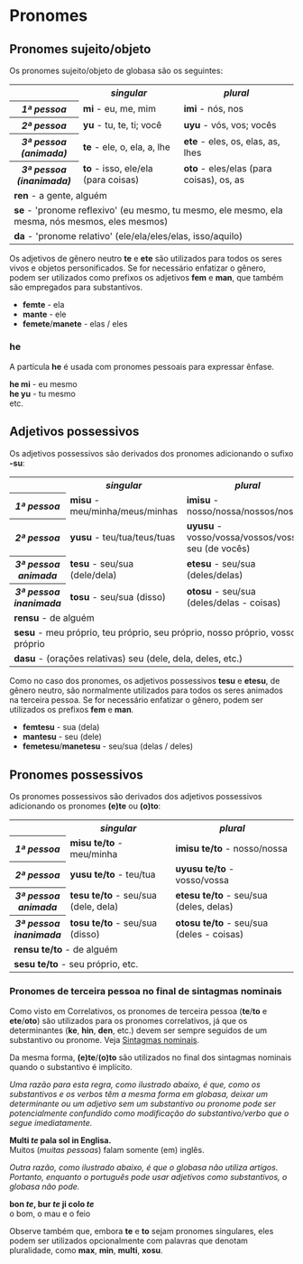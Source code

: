 <h1>Pronomes</h1>
<p>
</p>
<h2>Pronomes sujeito/objeto</h2>
<p>Os pronomes sujeito/objeto de globasa são os seguintes:</p>
<table style="width:100%">
	<tbody>
		<tr>
			<td></td>
			<th><b><i>singular</i></b></th>
			<th><b><i>plural</i></b></th>
		</tr>
		<tr>
			<th><b><i>1ª pessoa</i></b></th>
			<td><b>mi</b> - eu, me, mim</td>
			<td><b>imi</b> - nós, nos</td>
		</tr>
		<tr>
			<th><b><i>2ª pessoa</i></b></th>
			<td><b>yu</b> - tu, te, ti; você</td>
			<td><b>uyu</b> - vós, vos; vocês</td>
		</tr>
		<tr>
			<th><b><i>3ª pessoa<br />(animada)</i></b></th>
			<td><b>te</b> - ele, o, ela, a, lhe</td>
			<td><b>ete</b> - eles, os, elas, as, lhes</td>
		</tr>
		<tr>
			<th><b><i>3ª pessoa<br />(inanimada)</i></b></th>
			<td><b>to</b> - isso, ele/ela (para coisas)</td>
			<td><b>oto</b> - eles/elas (para coisas), os, as</td>
		</tr>
		<tr>
		</tr>
		<tr>
			<td colspan="3"><b>ren</b> - a gente, alguém</td>
		</tr>
		<tr>
			<td colspan="3"><b>se</b> - 'pronome reflexivo' (eu mesmo, tu mesmo, ele mesmo, ela mesma, nós mesmos, eles
				mesmos) </td>
		</tr>
		<tr>
			<td colspan="3"><b>da</b> - 'pronome relativo' (ele/ela/eles/elas, isso/aquilo)</td>
		</tr>
	</tbody>
</table>
<p>Os adjetivos de gênero neutro <strong>te</strong> e <strong>ete</strong> são utilizados para todos os seres vivos e
	objetos personificados. Se for necessário enfatizar o gênero, podem ser utilizados como prefixos os adjetivos
	<strong>fem</strong> e <strong>man</strong>, que também são empregados para substantivos.</p>
<ul>
	<li><strong>femte</strong> - ela</li>
	<li><strong>mante</strong> - ele</li>
	<li><strong>femete</strong>/<strong>manete</strong> - elas / eles</li>
</ul>
<h3>he</h3>
<p>A partícula <strong>he</strong> é usada com pronomes pessoais para expressar ênfase.</p>
<p><strong>he mi</strong> - eu mesmo<br />
	<strong>he yu</strong> - tu mesmo<br /> etc.
</p>
<h2>Adjetivos possessivos <span id="suyali_sifalexi"></span></h2>
<p>Os adjetivos possessivos são derivados dos pronomes adicionando o sufixo <strong>-su</strong>:</p>
<table style="width:100%">
	<tbody>
		<tr>
			<td></td>
			<th><b><i>singular</i></b></th>
			<th><b><i>plural</i></b></th>
		</tr>
		<tr>
			<th><b><i>1ª pessoa</i></b></th>
			<td><b>misu</b> - meu/minha/meus/minhas</td>
			<td><b>imisu</b> - nosso/nossa/nossos/nossas</td>
		</tr>
		<tr>
			<th><b><i>2ª pessoa</i></b></th>
			<td><b>yusu</b> - teu/tua/teus/tuas</td>
			<td><b>uyusu</b> - vosso/vossa/vossos/vossas, seu (de vocês)</td>
		</tr>
		<tr>
			<th><b><i>3ª pessoa<br />animada</i></b></th>
			<td><b>tesu</b> - seu/sua (dele/dela)</td>
			<td><b>etesu</b> - seu/sua (deles/delas)</td>
		</tr>
		<tr>
			<th><b><i>3ª pessoa<br />inanimada</i></b></th>
			<td><b>tosu</b> - seu/sua (disso)</td>
			<td><b>otosu</b> - seu/sua (deles/delas - coisas)</td>
		</tr>
		<tr>
		</tr>
		<tr>
			<td colspan="3"><b>rensu</b> - de alguém</td>
		</tr>
		<tr>
			<td colspan="3"><b>sesu</b> - meu próprio, teu próprio, seu próprio, nosso próprio, vosso próprio </td>
		</tr>
		<tr>
			<td colspan="3"><b>dasu</b> - (orações relativas) seu (dele, dela, deles, etc.) </td>
		</tr>
	</tbody>
</table>
<p>Como no caso dos pronomes, os adjetivos possessivos <strong>tesu</strong> e <strong>etesu</strong>, de gênero neutro,
	são normalmente utilizados para todos os seres animados na terceira pessoa. Se for necessário enfatizar o gênero,
	podem ser utilizados os prefixos <strong>fem</strong> e <strong>man</strong>.</p>
<ul>
	<li><strong>femtesu</strong> - sua (dela)</li>
	<li><strong>mantesu</strong> - seu (dele)</li>
	<li><strong>femetesu</strong>/<strong>manetesu</strong> - seu/sua (delas / deles)</li>
</ul>
<h2>Pronomes possessivos</h2>
<p>Os pronomes possessivos são derivados dos adjetivos possessivos adicionando os pronomes <strong>(e)te</strong> ou
	<strong>(o)to</strong>:</p>
<table style="width:100%">
	<tbody>
		<tr>
			<td></td>
			<th><b><i>singular</i></b></th>
			<th><b><i>plural</i></b></th>
		</tr>
		<tr>
			<th><b><i>1ª pessoa</i></b></th>
			<td><b>misu te/to</b> - meu/minha</td>
			<td><b>imisu te/to</b> - nosso/nossa</td>
		</tr>
		<tr>
			<th><b><i>2ª pessoa</i></b></th>
			<td><b>yusu te/to</b> - teu/tua</td>
			<td><b>uyusu te/to</b> - vosso/vossa</td>
		</tr>
		<tr>
			<th><b><i>3ª pessoa<br />animada</i></b></th>
			<td><b>tesu te/to</b> - seu/sua (dele, dela)</td>
			<td><b>etesu te/to</b> - seu/sua (deles, delas)</td>
		</tr>
		<tr>
			<th><b><i>3ª pessoa<br />inanimada</i></b></th>
			<td><b>tosu te/to</b> - seu/sua (disso)</td>
			<td><b>otosu te/to</b> - seu/sua (deles - coisas)</td>
		</tr>
		<tr>
		</tr>
		<tr>
			<td colspan="3"><b>rensu te/to</b> - de alguém</td>
		</tr>
		<tr>
			<td colspan="3"><b>sesu te/to</b> - seu próprio, etc. </td>
		</tr>
	</tbody>
</table>
<h3>Pronomes de terceira pessoa no final de sintagmas nominais</h3>
<p>Como visto em Correlativos, os pronomes de terceira pessoa (<strong>te</strong>/<strong>to</strong> e
	<strong>ete</strong>/<strong>oto</strong>) são utilizados para os pronomes correlativos, já que os determinantes
	(<strong>ke</strong>, <strong>hin</strong>, <strong>den</strong>, etc.) devem ser sempre seguidos de um substantivo
	ou pronome. Veja <a href="./jumlemonli-estrutur.html#pornamelexi_in_namelexili_jumlemon">Sintagmas nominais</a>.
</p>
<p>Da mesma forma, <strong>(e)te</strong>/<strong>(o)to</strong> são utilizados no final dos sintagmas nominais quando o
	substantivo é implícito. </p>
<p><em>Uma razão para esta regra, como ilustrado abaixo, é que, como os substantivos e os verbos têm a mesma forma em
		globasa, deixar um determinante ou um adjetivo sem um substantivo ou pronome pode ser potencialmente confundido
		como modificação do substantivo/verbo que o segue imediatamente.</em></p>
<p><strong>Multi <em>te</em> pala sol in Englisa.</strong><br /> Muitos (<em>muitas pessoas</em>) falam somente (em)
	inglês.</p>
<p><em>Outra razão, como ilustrado abaixo, é que o globasa não utiliza artigos. Portanto, enquanto o português pode usar
		adjetivos como substantivos, o globasa não pode.</em></p>
<p><strong>bon <em>te</em>, bur <em>te</em> ji colo <em>te</em></strong><br /> o bom, o mau e o feio</p>
<p>Observe também que, embora <strong>te</strong> e <strong>to</strong> sejam pronomes singulares, eles podem ser
	utilizados opcionalmente com palavras que denotam pluralidade, como <strong>max</strong>, <strong>min</strong>,
	<strong>multi</strong>, <strong>xosu</strong>. </p>
<p></p>
